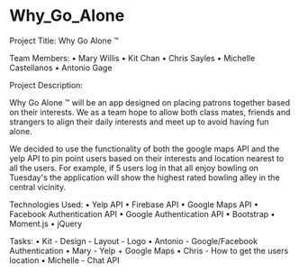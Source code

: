 # Why_Go_Alone

Project Title:
Why Go Alone ™
 
Team Members:
•	Mary Willis
•	Kit Chan
•	Chris Sayles
•	Michelle Castellanos
•	Antonio Gage
 
Project Description:

Why Go Alone ™ will be an app designed on placing patrons together based on their interests. We as a team hope to allow both class mates, friends and strangers to align their daily interests and meet up to avoid having fun alone. 
 
We decided to use the functionality of both the google maps API and the yelp API to pin point users based on their interests and location nearest to all the users. For example, if 5 users log in that all enjoy bowling on Tuesday's the application will show the highest rated bowling alley in the central vicinity.
 
Technologies Used:
•	Yelp API
•	Firebase API
•	Google Maps API
•	Facebook Authentication API
•	Google Authentication API
•	Bootstrap
•	Moment.js
•	jQuery
 
Tasks:
•	Kit - Design - Layout - Logo
•	Antonio - Google/Facebook Authentication
•	Mary - Yelp + Google Maps
•	Chris - How to get the users location
•	Michelle - Chat API
 

